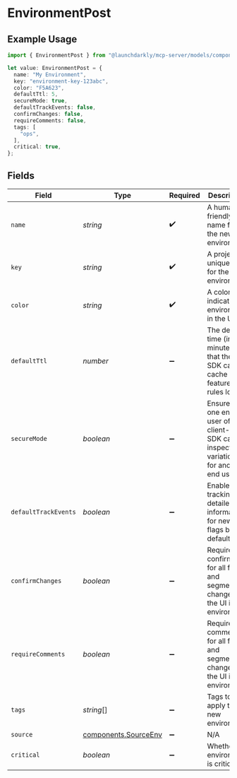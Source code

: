 # EnvironmentPost

## Example Usage

```typescript
import { EnvironmentPost } from "@launchdarkly/mcp-server/models/components";

let value: EnvironmentPost = {
  name: "My Environment",
  key: "environment-key-123abc",
  color: "F5A623",
  defaultTtl: 5,
  secureMode: true,
  defaultTrackEvents: false,
  confirmChanges: false,
  requireComments: false,
  tags: [
    "ops",
  ],
  critical: true,
};
```

## Fields

| Field                                                                                               | Type                                                                                                | Required                                                                                            | Description                                                                                         | Example                                                                                             |
| --------------------------------------------------------------------------------------------------- | --------------------------------------------------------------------------------------------------- | --------------------------------------------------------------------------------------------------- | --------------------------------------------------------------------------------------------------- | --------------------------------------------------------------------------------------------------- |
| `name`                                                                                              | *string*                                                                                            | :heavy_check_mark:                                                                                  | A human-friendly name for the new environment                                                       | My Environment                                                                                      |
| `key`                                                                                               | *string*                                                                                            | :heavy_check_mark:                                                                                  | A project-unique key for the new environment                                                        | environment-key-123abc                                                                              |
| `color`                                                                                             | *string*                                                                                            | :heavy_check_mark:                                                                                  | A color to indicate this environment in the UI                                                      | F5A623                                                                                              |
| `defaultTtl`                                                                                        | *number*                                                                                            | :heavy_minus_sign:                                                                                  | The default time (in minutes) that the PHP SDK can cache feature flag rules locally                 | 5                                                                                                   |
| `secureMode`                                                                                        | *boolean*                                                                                           | :heavy_minus_sign:                                                                                  | Ensures that one end user of the client-side SDK cannot inspect the variations for another end user | true                                                                                                |
| `defaultTrackEvents`                                                                                | *boolean*                                                                                           | :heavy_minus_sign:                                                                                  | Enables tracking detailed information for new flags by default                                      | false                                                                                               |
| `confirmChanges`                                                                                    | *boolean*                                                                                           | :heavy_minus_sign:                                                                                  | Requires confirmation for all flag and segment changes via the UI in this environment               | false                                                                                               |
| `requireComments`                                                                                   | *boolean*                                                                                           | :heavy_minus_sign:                                                                                  | Requires comments for all flag and segment changes via the UI in this environment                   | false                                                                                               |
| `tags`                                                                                              | *string*[]                                                                                          | :heavy_minus_sign:                                                                                  | Tags to apply to the new environment                                                                | [<br/>"ops"<br/>]                                                                                   |
| `source`                                                                                            | [components.SourceEnv](../../models/components/sourceenv.md)                                        | :heavy_minus_sign:                                                                                  | N/A                                                                                                 |                                                                                                     |
| `critical`                                                                                          | *boolean*                                                                                           | :heavy_minus_sign:                                                                                  | Whether the environment is critical                                                                 | true                                                                                                |